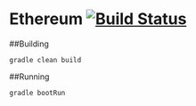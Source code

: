 Ethereum [![Build Status](https://travis-ci.org/Cindercloud/Ethereum.svg?branch=master)](https://travis-ci.org/Cindercloud/Ethereum)
===

##Building

```
gradle clean build
```

##Running

```
gradle bootRun
```